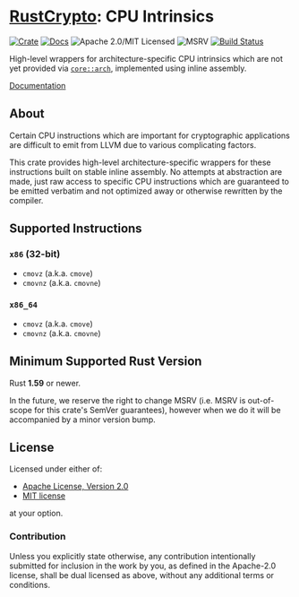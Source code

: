 # [RustCrypto]: CPU Intrinsics

[![Crate][crate-image]][crate-link]
[![Docs][docs-image]][docs-link]
![Apache 2.0/MIT Licensed][license-image]
![MSRV][rustc-image]
[![Build Status][build-image]][build-link]

High-level wrappers for architecture-specific CPU intrinsics which are not
yet provided via [`core::arch`], implemented using inline assembly.

[Documentation]

## About

Certain CPU instructions which are important for cryptographic applications
are difficult to emit from LLVM due to various complicating factors.

This crate provides high-level architecture-specific wrappers for these
instructions built on stable inline assembly. No attempts at abstraction
are made, just raw access to specific CPU instructions which are guaranteed
to be emitted verbatim and not optimized away or otherwise rewritten by the
compiler.

## Supported Instructions

### `x86` (32-bit)

- `cmovz` (a.k.a. `cmove`)
- `cmovnz` (a.k.a. `cmovne`)

### `x86_64`

- `cmovz` (a.k.a. `cmove`)
- `cmovnz` (a.k.a. `cmovne`)

## Minimum Supported Rust Version

Rust **1.59** or newer.

In the future, we reserve the right to change MSRV (i.e. MSRV is out-of-scope
for this crate's SemVer guarantees), however when we do it will be accompanied by
a minor version bump.

## License

Licensed under either of:

* [Apache License, Version 2.0](http://www.apache.org/licenses/LICENSE-2.0)
* [MIT license](http://opensource.org/licenses/MIT)

at your option.

### Contribution

Unless you explicitly state otherwise, any contribution intentionally submitted
for inclusion in the work by you, as defined in the Apache-2.0 license, shall be
dual licensed as above, without any additional terms or conditions.

[//]: # (badges)

[crate-image]: https://img.shields.io/crates/v/crypto-intrinsics.svg
[crate-link]: https://crates.io/crates/crypto-intrinsics
[docs-image]: https://docs.rs/crypto-intrinsics/badge.svg
[docs-link]: https://docs.rs/crypto-intrinsics/
[license-image]: https://img.shields.io/badge/license-Apache2.0/MIT-blue.svg
[rustc-image]: https://img.shields.io/badge/rustc-1.51+-blue.svg
[build-image]: https://github.com/RustCrypto/utils/actions/workflows/crypto-intrinsics.yml/badge.svg
[build-link]: https://github.com/RustCrypto/utils/actions/workflows/crypto-intrinsics.yml

[//]: # (general links)

[RustCrypto]: https://github.com/RustCrypto
[Documentation]: https://docs.rs/crypto-intrinsics
[`core::arch`]: https://doc.rust-lang.org/core/arch/index.html
